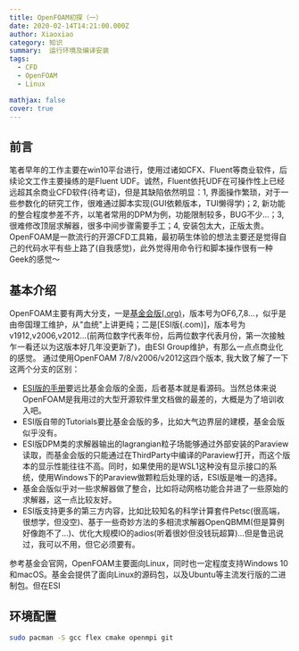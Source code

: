 ```yaml
---
title: OpenFOAM初探（一）
date: 2020-02-14T14:21:00.000Z
author: Xiaoxiao
category: 知识
summary:  运行环境及编译安装
tags:
  - CFD
  - OpenFOAM
  - Linux

mathjax: false
cover: true
---
```


## 前言
笔者早年的工作主要在win10平台进行，使用过诸如CFX、Fluent等商业软件，后续论文工作主要操练的是Fluent UDF。诚然，Fluent依托UDF在可操作性上已经远超其余商业CFD软件(待考证)，但是其缺陷依然明显：1, 界面操作繁琐，对于一些参数化的研究工作，很难通过脚本实现(GUI依赖版本，TUI懒得学)；2, 新功能的整合程度参差不齐，以笔者常用的DPM为例，功能限制较多，BUG不少...；3, 很难修改顶层求解器，很多中间步骤需要手工；4, 安装包太大，正版太贵。
OpenFOAM是一款流行的开源CFD工具箱，最初萌生体验的想法主要还是觉得自己的代码水平有些上路了(自我感觉)，此外觉得用命令行和脚本操作很有一种Geek的感觉～

## 基本介绍
OpenFOAM主要有两大分支，一是[基金会版(.org)](www.openfoam.org)，版本号为OF6,7,8...，似乎是由帝国理工维护，从"血统"上讲更纯；二是[ESI版(.com)]，版本号为v1912,v2006,v2012...(前两位数字代表年份，后两位数字代表月份，第一次接触乍一看还以为这版本好几年没更新了)，由ESI Group维护，有那么一点点商业化的感觉。
通过使用OpenFOAM 7/8/v2006/v2012这四个版本, 我大致了解了一下这两个分支的区别：
* [ESI版的手册](https://openfoam.com/documentation/guides/latest/doc/)要远比基金会版的全面，后者基本就是看源码。当然总体来说OpenFOAM是我用过的大型开源软件里文档做的最差的，大概是为了培训收入吧。
* ESI版自带的Tutorials要比基金会版的多，比如大气边界层的建模，基金会版似乎没有。
* ESI版DPM类的求解器输出的lagrangian粒子场能够通过外部安装的Paraview读取，而基金会版的只能通过在ThirdParty中编译的Paraview打开，而这个版本的显示性能往往不高。同时，如果使用的是WSL1这种没有显示接口的系统，使用Windows下的Paraview做颗粒后处理的话，ESI版是唯一的选择。
* 基金会版似乎对一些求解器做了整合，比如将动网格功能合并进了一些原始的求解器，这一点比较友好。
* ESI版支持更多的第三方内容，比如比较知名的科学计算套件Petsc(很高端，很想学，但没空)、基于一些奇妙方法的多相流求解器OpenQBMM(但是算例好像跑不了...)、优化大规模IO的adios(听着很妙但没钱玩超算)...但是鲁迅说过，我可以不用，但它必须要有。


参考基金会官网，OpenFOAM主要面向Linux，同时也一定程度支持Windows 10和macOS。基金会提供了面向Linux的源码包，以及Ubuntu等主流发行版的二进制包。但在ESI

## 环境配置
```bash
sudo pacman -S gcc flex cmake openmpi git
```